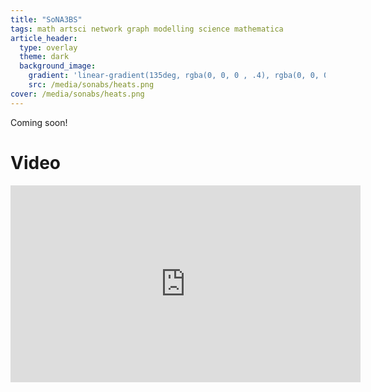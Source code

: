 ```yaml
---
title: "SoNA3BS"
tags: math artsci network graph modelling science mathematica
article_header:
  type: overlay
  theme: dark
  background_image:
    gradient: 'linear-gradient(135deg, rgba(0, 0, 0 , .4), rgba(0, 0, 0, .4))'
    src: /media/sonabs/heats.png
cover: /media/sonabs/heats.png
---
```


Coming soon!

<!--more-->

# Video

<center><iframe width="560" height="315" src="https://www.youtube.com/embed/ZNwK4PKT3IA" title="YouTube video player" frameborder="0" allow="accelerometer; autoplay; clipboard-write; encrypted-media; gyroscope; picture-in-picture" allowfullscreen></iframe></center>
